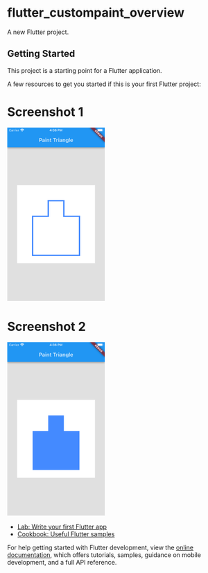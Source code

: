 # flutter_custompaint_overview

A new Flutter project.

## Getting Started

This project is a starting point for a Flutter application.

A few resources to get you started if this is your first Flutter project:





# Screenshot 1

<img src="https://github.com/Mirzaazmath/flutter_custompaint_overview/blob/tshirt/assets/Screenshot1.png" height="400">



# Screenshot 2

<img src="https://github.com/Mirzaazmath/flutter_custompaint_overview/blob/tshirt/assets/Screenshot2.png" height="400">

- [Lab: Write your first Flutter app](https://docs.flutter.dev/get-started/codelab)
- [Cookbook: Useful Flutter samples](https://docs.flutter.dev/cookbook)

For help getting started with Flutter development, view the
[online documentation](https://docs.flutter.dev/), which offers tutorials,
samples, guidance on mobile development, and a full API reference.
